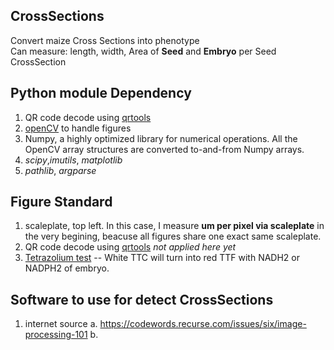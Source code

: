 ## CrossSections
Convert maize Cross Sections into phenotype   
	Can measure: length, width, Area of **Seed** and **Embryo** per Seed CrossSection   
## Python module Dependency
1. QR code decode using [qrtools](document/qr_code.md)   
2. [openCV](https://www.pyimagesearch.com/2016/10/24/ubuntu-16-04-how-to-install-opencv/) to handle figures   
3. Numpy, a highly optimized library for numerical operations. All the OpenCV array structures are converted to-and-from Numpy arrays.    
4. *scipy*,*imutils*, *matplotlib*   
5. *pathlib*, *argparse*   
## Figure Standard
1. scaleplate, top left. In this case, I measure **um per pixel via scaleplate** in the very begining, beacuse all figures share one exact same scaleplate.   
2. QR code decode using [qrtools](document/qr_code.md)   *not applied here yet*
3. [Tetrazolium test](https://www.agriculture.gov.ie/animalhealthwelfare/laboratoryservices/seedtestinglaboratory/tetrazoliumtest/) -- White TTC will turn into red TTF with NADH2 or NADPH2 of embryo.   


## Software to use for detect CrossSections
1. internet source
	a. https://codewords.recurse.com/issues/six/image-processing-101 
	b.

